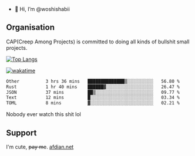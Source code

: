 - 👋 Hi, I’m @woshishabii

## Organisation

CAP(Creep Among Projects) is committed to doing all kinds of bullshit small projects.

[![Top Langs](https://github-readme-stats.vercel.app/api/top-langs/?username=woshishabii&layout=compact)](https://github.com/anuraghazra/github-readme-stats)

[![wakatime](https://wakatime.com/badge/user/34d02784-acc1-4a16-82d7-33fdb53c4ed6.svg)](https://wakatime.com/@34d02784-acc1-4a16-82d7-33fdb53c4ed6)


<!--START_SECTION:waka-->

```txt
Other          3 hrs 36 mins   ██████████████▒░░░░░░░░░░   56.80 %
Rust           1 hr 40 mins    ██████▓░░░░░░░░░░░░░░░░░░   26.47 %
JSON           37 mins         ██▒░░░░░░░░░░░░░░░░░░░░░░   09.77 %
Text           12 mins         █░░░░░░░░░░░░░░░░░░░░░░░░   03.34 %
TOML           8 mins          ▓░░░░░░░░░░░░░░░░░░░░░░░░   02.21 %
```

<!--END_SECTION:waka-->

Nobody ever watch this shit lol

## Support
I'm cute, ~~pay me~~.
[afdian.net](https://afdian.com/a/woshishabi)

<!---
woshishabii/woshishabii is a ✨ special ✨ repository because its `README.md` (this file) appears on your GitHub profile.
You can click the Preview link to take a look at your changes.
--->
